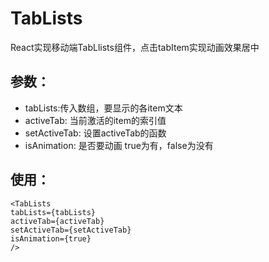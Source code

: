 # TabLists
React实现移动端TabLlists组件，点击tabItem实现动画效果居中

## 参数：
* tabLists:传入数组，要显示的各item文本 
* activeTab: 当前激活的item的索引值 
* setActiveTab: 设置activeTab的函数
* isAnimation: 是否要动画 true为有，false为没有

## 使用：
``` react
<TabLists
tabLists={tabLists}
activeTab={activeTab}
setActiveTab={setActiveTab}
isAnimation={true}
/>
